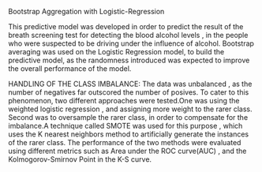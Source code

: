 
Bootstrap Aggregation with Logistic-Regression

This predictive model was developed in order to predict the result of the breath screening test for detecting the blood alcohol levels , in the people who were suspected to be driving under the influence of alcohol. Bootstrap averaging was used on the Logistic Regression model, to build the predictive model, as the randomness introduced was expected to improve the overall performance of the model.  

HANDLING OF THE CLASS IMBALANCE:
The data was unbalanced , as the number of negatives far outscored the number of posives. To cater to this phenomenon, two different approaches were tested.One was using the weighted logistic regression , and assigning more weight to the rarer class. Second was to oversample the rarer class, in order to compensate for the imbalance.A technique called SMOTE was used for this purpose , which uses the K nearest neighbors method to artificially generate the instances of the rarer class.  The performance of the two methods were evaluated using different metrics such as Area under the ROC curve(AUC) , and the Kolmogorov-Smirnov Point in the K-S curve. 
